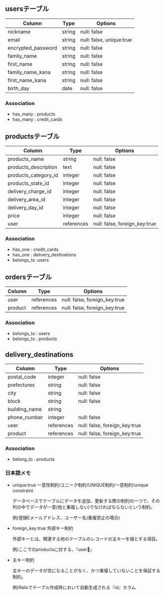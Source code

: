 
## usersテーブル

| Column                | Type   | Options                  |
| --------------------- | ------ | ------------------------ |
| nickname              | string | null: false              |
| email                 | string | null: false, unique:true |
| encrypted_password    | string | null: false              |
| family_name           | string | null: false              |
| first_name            | string | null: false              |
| family_name_kana      | string | null: false              |
| first_name_kana       | string | null: false              |
| birth_day             | date   | null: false              |

### Association

- has_many : products
- has_many : credit_cards

## productsテーブル

| Column               | Type       | Options                       |
| -------------------- | ---------- | ----------------------------- |
| products_name        | string     | null: false                   |
| products_description | text       | null: false                   |
| products_category_id | integer    | null: false                   |
| products_state_id    | integer    | null: false                   |
| delivery_charge_id   | integer    | null: false                   |
| delivery_area_id     | integer    | null: false                   |
| delivery_day_id      | integer    | null: false                   |
| price                | integer    | null: false                   |
| user                 | references | null: false, foreign_key:true |

### Association

- has_one : credit_cards
- has_one : delivery_destinations
- belongs_to :users

## ordersテーブル

| Column             | Type       | Options                       |
| ------------------ | ---------- | ----------------------------- |
| user               | references | null: false, foreign_key:true |
| product            | references | null: false, foreign_key:true |

### Association

- belongs_to : users
- belongs_to : products

## delivery_destinations

| Column             | Type       | Options                       |
| ------------------ | ---------- | ----------------------------- |
| postal_code        | integer    | null: false                   |
| prefectures        | string     | null: false                   |
| city               | string     | null: false                   |
| block              | string     | null: false                   |
| building_name      | string     |                               |
| phone_number       | integer    | null: false                   |
| user               | references | null: false, foreign_key:true |
| product            | references | null: false, foreign_key:true |

### Association

- belong_to : products

### 日本語メモ

- unique:true 一意性制約/ユニーク制約/UNIQUE制約/一意制約/unique constraint

  データベースでテーブルにデータを追加、更新する際の制約の一つで、その列の中でデータが一意(他と重複しない)でなければならないという制約。

  例)登録Eメールアドレス、ユーザー名(重複禁止の場合)

- foreign_key:true 外部キー制約

  外部キーとは、関連する他のテーブルのレコードの主キーを値とする項目。

  例)ここでのproductsに対する、『user』

- 主キー制約

  主キーのデータが空になることがなく、かつ重複していないことを保証する制約。
  
  例)Railsでテーブル作成時において自動生成される『id』カラム